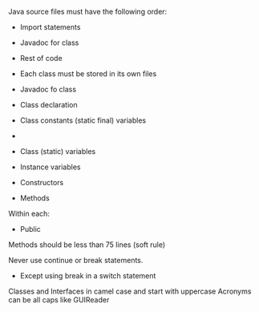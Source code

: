 Java source files must have the following order:
- Import statements
- Javadoc for class
- Rest of code
- Each class must be stored in its own files


- Javadoc fo class
- Class declaration
- Class constants (static final) variables
- 
- Class (static) variables
- Instance variables
- Constructors
- Methods

Within each:
- Public

Methods should be less than 75 lines (soft rule)

Never use continue or break statements.
 - Except using break in a switch statement

Classes and Interfaces in camel case and start with uppercase
Acronyms can be all caps like GUIReader
